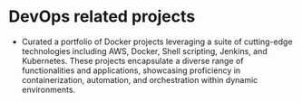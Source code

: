 # DevOps related projects 

- Curated a portfolio of Docker projects leveraging a suite of cutting-edge technologies including AWS, Docker, Shell
scripting, Jenkins, and Kubernetes. These projects encapsulate a diverse range of functionalities and applications,
showcasing proficiency in containerization, automation, and orchestration within dynamic environments.
